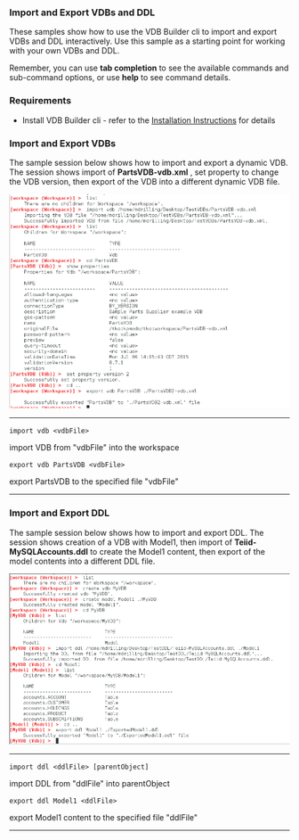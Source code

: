 ### Import and Export VDBs and DDL

These samples show how to use the VDB Builder cli to import and export VDBs and DDL interactively.  Use this sample as a starting point for working with your own VDBs and DDL.

Remember, you can use __tab completion__ to see the available commands and sub-command options, or use __help__ to see command details.


### Requirements

* Install VDB Builder cli - refer to the [Installation Instructions](install-cli.md) for details


### Import and Export VDBs

The sample session below shows how to import and export a dynamic VDB.  The session shows import of __PartsVDB-vdb.xml__ , set property to change the VDB version, then export of the VDB into a different dynamic VDB file.

![Import-Export VDB Session](img/cli-import-export-VDB.png)

---
```
import vdb <vdbFile>
``` 
import VDB from "vdbFile" into the workspace

```
export vdb PartsVDB <vdbFile>
```
export PartsVDB to the specified file "vdbFile"

---

### Import and Export DDL

The sample session below shows how to import and export DDL.  The session shows creation of a VDB with Model1, then import of __Teiid-MySQLAccounts.ddl__ to create the Model1 content, then export of the model contents into a different DDL file.

![Import-Export DDL Session](img/cli-import-export-DDL.png)

---
```
import ddl <ddlFile> [parentObject]
``` 
import DDL from "ddlFile" into parentObject

```
export ddl Model1 <ddlFile>
```
export Model1 content to the specified file "ddlFile"

---


